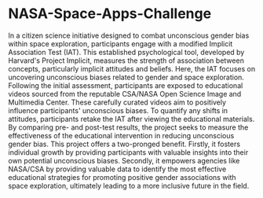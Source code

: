 # NASA-Space-Apps-Challenge

In a citizen science initiative designed to combat unconscious gender bias within space exploration, participants engage with a modified Implicit Association Test (IAT). This established psychological tool, developed by Harvard's Project Implicit, measures the strength of association between concepts, particularly implicit attitudes and beliefs. Here, the IAT focuses on uncovering unconscious biases related to gender and space exploration. Following the initial assessment, participants are exposed to educational videos sourced from the reputable CSA/NASA Open Science Image and Multimedia Center. These carefully curated videos aim to positively influence participants' unconscious biases. To quantify any shifts in attitudes, participants retake the IAT after viewing the educational materials. By comparing pre- and post-test results, the project seeks to measure the effectiveness of the educational intervention in reducing unconscious gender bias. This project offers a two-pronged benefit.  Firstly, it fosters individual growth by providing participants with valuable insights into their own potential unconscious biases. Secondly, it empowers agencies like NASA/CSA by providing valuable data to identify the most effective educational strategies for promoting positive gender associations with space exploration, ultimately leading to a more inclusive future in the field.